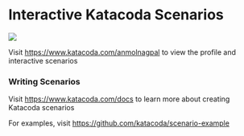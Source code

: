 # Interactive Katacoda Scenarios

[![](http://shields.katacoda.com/katacoda/anmolnagpal/count.svg)](https://www.katacoda.com/anmolnagpal "Get your profile on Katacoda.com")

Visit https://www.katacoda.com/anmolnagpal to view the profile and interactive scenarios

### Writing Scenarios
Visit https://www.katacoda.com/docs to learn more about creating Katacoda scenarios

For examples, visit https://github.com/katacoda/scenario-example

